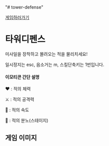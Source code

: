 "# tower-defense" 

[게임하러가기](https://pukkok.github.io/tower-defense)

# 타워디펜스

미사일을 장착하고 몰려오는 적을 물리치세요!

일시정지는 esc, 음소거는 m, 스킬단축키는 1번입니다.

<div>
    <h4>이모티콘 간단 설명</h4>
    <p>❤️ : 적의 체력</p>
    <p>⚔️ : 적의 공격력</p>
    <p>🥾 : 적의 속도</p>
    <p>💢 : 적의 분노(스테이지)</p>
</div>


## 게임 이미지

<img src="extra/main-game.JPG" alt=""/>
